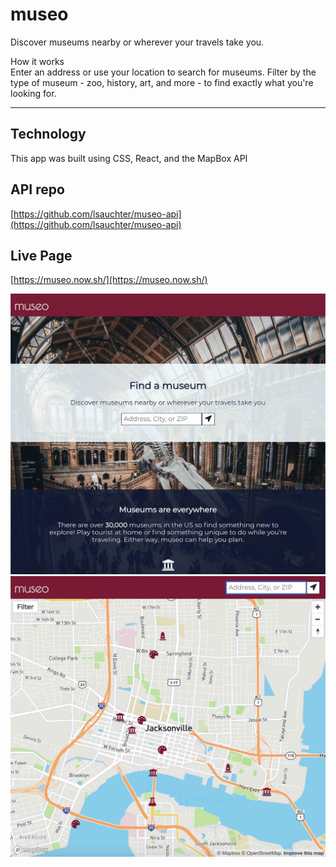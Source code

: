 # museo

Discover museums nearby or wherever your travels take you.

How it works  
Enter an address or use your location to search for museums. Filter by the type of museum - zoo, history, art, and more - to find exactly what you're looking for.

---

## Technology

This app was built using CSS, React, and the MapBox API

## API repo

[https://github.com/lsauchter/museo-api](https://github.com/lsauchter/museo-api)

## Live Page

[https://museo.now.sh/](https://museo.now.sh/)

<img src="public/screenShot1.jpg" width="640"/>  
  
<img src="public/screenShot2.jpg" width="640"/>
